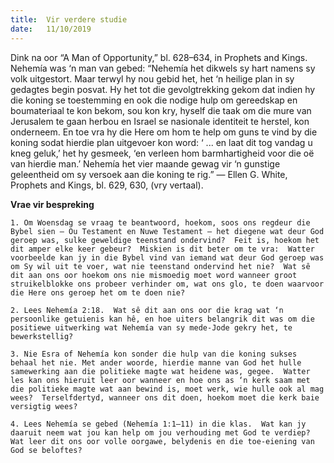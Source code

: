 ```yaml
---
title:  Vir verdere studie
date:   11/10/2019
---
```


Dink na oor “A Man of Opportunity,” bl. 628–634, in Prophets and Kings. Nehemía was ‘n man van gebed:  “Nehemía het dikwels sy hart namens sy volk uitgestort.  Maar terwyl hy nou gebid het, het ‘n heilige plan in sy gedagtes begin posvat. Hy het tot die gevolgtrekking gekom dat indien hy die koning se toestemming en ook die nodige hulp om gereedskap en boumateriaal te kon bekom, sou kon kry, hyself die taak om die mure van Jerusalem te gaan herbou en Israel se nasionale identiteit te herstel, kon onderneem.  En toe vra hy die Here om hom te help om guns te vind by die koning sodat hierdie plan uitgevoer kon word:  ‘ ... en laat dit tog vandag u kneg geluk,’ het hy gesmeek, ‘en verleen hom barmhartigheid voor die oë van hierdie man.’  Nehemía het vier maande gewag vir ‘n gunstige geleentheid om sy versoek aan die koning te rig.” — Ellen G. White, Prophets and Kings, bl. 629, 630, (vry vertaal). 

**Vrae vir bespreking** 

`1. Om Woensdag se vraag te beantwoord, hoekom, soos ons regdeur die Bybel sien – Ou Testament en Nuwe Testament – het diegene wat deur God geroep was, sulke geweldige teenstand ondervind?  Feit is, hoekom het dit amper elke keer gebeur?  Miskien is dit beter om te vra:  Watter voorbeelde kan jy in die Bybel vind van iemand wat deur God geroep was om Sy wil uit te voer, wat nie teenstand ondervind het nie?  Wat sê dit aan ons oor hoekom ons nie mismoedig moet word wanneer groot struikelblokke ons probeer verhinder om, wat ons glo, te doen waarvoor die Here ons geroep het om te doen nie?` 

`2. Lees Nehemía 2:18.  Wat sê dit aan ons oor die krag wat ‘n persoonlike getuienis kan hê, en hoe uiters belangrik dit was om die positiewe uitwerking wat Nehemía van sy mede-Jode gekry het, te bewerkstellig?` 

`3. Nie Esra of Nehemía kon sonder die hulp van die koning sukses behaal het nie. Met ander woorde, hierdie manne van God het hulle samewerking aan die politieke magte wat heidene was, gegee.  Watter les kan ons hieruit leer oor wanneer en hoe ons as ‘n kerk saam met die politieke magte wat aan bewind is, moet werk, wie hulle ook al mag wees?  Terselfdertyd, wanneer ons dit doen, hoekom moet die kerk baie versigtig wees?` 

`4. Lees Nehemía se gebed (Nehemía 1:1–11) in die klas.  Wat kan jy daaruit neem wat jou kan help om jou verhouding met God te verdiep? Wat leer dit ons oor volle oorgawe, belydenis en die toe-eiening van God se beloftes?`